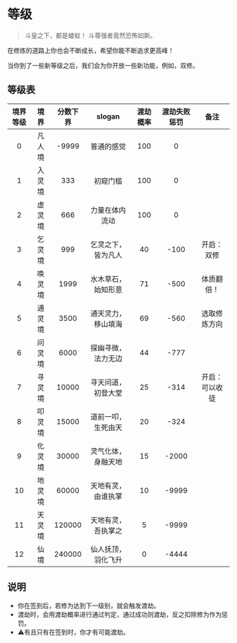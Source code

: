 # 等级
> 斗皇之下，都是蝼蚁！
> 斗尊强者竟然恐怖如斯。

在修炼的道路上你也会不断成长，希望你能不断追求更高峰！

当你到了一些新等级之后，我们会为你开放一些新功能，例如，双修。

## 等级表

| 境界等级 |  境界  | 分数下界 |       slogan       | 渡劫概率 | 渡劫失败惩罚 |      备注      |
| :------: | :----: | :------: | :----------------: | :------: | :----------: | :------------: |
|    0     | 凡人境 |  -9999   |     普通的感觉     |   100    |      0       |                |
|    1     | 入灵境 |   333    |      初窥门槛      |   100    |      0       |                |
|    2     | 虚灵境 |   666    |   力量在体内流动   |   100    |      0       |                |
|    3     | 乞灵境 |   999    | 乞灵之下，皆为凡人 |    40    |     -100     |   开启：双修   |
|    4     | 唤灵境 |   1999   | 水木草石，始知形意 |    71    |     -500     |   体质翻倍！   |
|    5     | 通灵境 |   3500   | 通天灵力，移山填海 |    69    |     -560     |  选取修炼方向  |
|    6     | 问灵境 |   6000   | 探幽寻微，法力无边 |    44    |     -777     |                |
|    7     | 寻灵境 |  10000   | 寻天问道，初登大堂 |    25    |     -314     | 开启：可以收徒 |
|    8     | 叩灵境 |  15000   | 道前一叩，生死由天 |    20    |     -324     |                |
|    9     | 化灵境 |  30000   | 灵气化体，身融天地 |    15    |    -2000     |                |
|    10    | 地灵境 |  60000   | 天地有灵，由谁执掌 |    10    |    -9999     |                |
|    11    | 天灵境 |  120000  | 天地有灵，吾执掌之 |    5     |    -9999     |                |
|    12    |  仙境  |  240000  | 仙人抚顶，羽化飞升 |    0     |    -4444     |                |

## 说明
+ 你在签到后，若修为达到下一级别，就会触发渡劫。
+ 渡劫时，会用渡劫概率进行通过判定，通过成功则渡劫，反之扣除修为作为惩罚。
+ ⚠有且只有在签到时，你才有可能渡劫。
